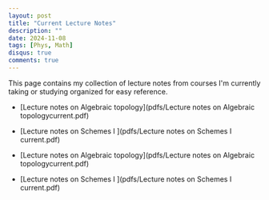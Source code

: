 ```yaml
---
layout: post
title: "Current Lecture Notes"
description: ""
date: 2024-11-08
tags: [Phys, Math]
disqus: true
comments: true
--- 
```

<!--more-->
This page contains my collection of lecture notes from courses I'm currently taking or studying organized for easy reference. 

+ [Lecture notes on Algebraic topology](pdfs/Lecture notes on Algebraic topologycurrent.pdf)
+ [Lecture notes on Schemes I ](pdfs/Lecture notes on Schemes I current.pdf)

+ [Lecture notes on Algebraic topology](pdfs/Lecture notes on Algebraic topologycurrent.pdf)
+ [Lecture notes on Schemes I ](pdfs/Lecture notes on Schemes I current.pdf)

